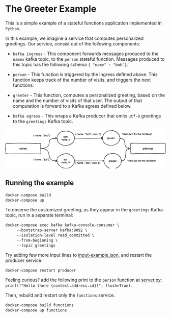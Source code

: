 # The Greeter Example

This is a simple example of a stateful functions application implemented in `Python`.

In this example, we imagine a service that computes personalized greetings. 
Our service, consist out of the following components:

* `kafka ingress` - This component forwards messages produced to the `names` kafka topic,
to the `person` stateful function. Messages produced to this topic has the following 
schema `{ "name" : "bob"}`.

* `person` - This function is triggered by the ingress defined above.
This function keeps track of the number of visits, and triggers the next functions:

* `greeter` - This function, computes a personalized greeting, based on the name and the number
of visits of that user. The output of that computation is forward to a Kafka egress defined below.
 
* `kafka egress` - This wraps a Kafka producer that emits `utf-8` greetings to the `greetings` Kafka topic.


![Flow](arch.png "Flow")

## Running the example

```
docker-compose build
docker-compose up
```

To observe the customized greeting, as they appear in the `greetings` Kafka topic, run in a separate terminal:

```
docker-compose exec kafka kafka-console-consumer \
     --bootstrap-server kafka:9092 \
     --isolation-level read_committed \
     --from-beginning \
     --topic greetings
```

Try adding few more input lines to [input-example.json](input-example.json), and restart
the producer service.

```
docker-compose restart producer
``` 

Feeling curious? add the following print to the `person` function at [server.py](server.py):
```print(f"Hello there {context.address.id}!", flush=True)```.

Then, rebuild and restart only the `functions` service.

```
docker-compose build functions
docker-compose up functions
```
